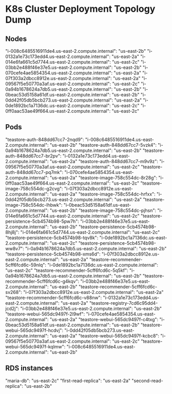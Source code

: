 # K8s Cluster Deployment Topology Dump

## Nodes

"i-008c6485516911de4.us-east-2.compute.internal": "us-east-2b"
"i-0132a1e73c173edd4.us-east-2.compute.internal": "us-east-2a"
"i-014e6fa661c5d7744.us-east-2.compute.internal": "us-east-2c"
"i-03bb2e488f46e37e5.us-east-2.compute.internal": "us-east-2b"
"i-070cefe4ae5854354.us-east-2.compute.internal": "us-east-2a"
"i-07f303a2dbcc8912e.us-east-2.compute.internal": "us-east-2a"
"i-09567f5e50770a3af.us-east-2.compute.internal": "us-east-2c"
"i-0a94b1678624a7db5.us-east-2.compute.internal": "us-east-2b"
"i-0beac53d5158a61df.us-east-2.compute.internal": "us-east-2b"
"i-0dd42f05db5bcb273.us-east-2.compute.internal": "us-east-2a"
"i-0de1892bc1a7136dc.us-east-2.compute.internal": "us-east-2c"
"i-0ff0aac53ae49f664.us-east-2.compute.internal": "us-east-2c"

## Pods

"teastore-auth-848dd67cc7-2nqd9": "i-008c6485516911de4.us-east-2.compute.internal": "us-east-2b"
"teastore-auth-848dd67cc7-5vzk4": "i-0a94b1678624a7db5.us-east-2.compute.internal": "us-east-2b"
"teastore-auth-848dd67cc7-br2pv": "i-0132a1e73c173edd4.us-east-2.compute.internal": "us-east-2a"
"teastore-auth-848dd67cc7-m9v9z": "i-09567f5e50770a3af.us-east-2.compute.internal": "us-east-2c"
"teastore-auth-848dd67cc7-pq7mk": "i-070cefe4ae5854354.us-east-2.compute.internal": "us-east-2a"
"teastore-image-758c554dc-8r28g": "i-0ff0aac53ae49f664.us-east-2.compute.internal": "us-east-2c"
"teastore-image-758c554dc-g2cvg": "i-07f303a2dbcc8912e.us-east-2.compute.internal": "us-east-2a"
"teastore-image-758c554dc-hrfxx": "i-0dd42f05db5bcb273.us-east-2.compute.internal": "us-east-2a"
"teastore-image-758c554dc-lhbwk": "i-0beac53d5158a61df.us-east-2.compute.internal": "us-east-2b"
"teastore-image-758c554dc-pjhsn": "i-014e6fa661c5d7744.us-east-2.compute.internal": "us-east-2c"
"teastore-persistence-5cb4574b98-5pw7h": "i-03bb2e488f46e37e5.us-east-2.compute.internal": "us-east-2b"
"teastore-persistence-5cb4574b98-8hj8j": "i-014e6fa661c5d7744.us-east-2.compute.internal": "us-east-2c"
"teastore-persistence-5cb4574b98-tqv8k": "i-0de1892bc1a7136dc.us-east-2.compute.internal": "us-east-2c"
"teastore-persistence-5cb4574b98-ww8v7": "i-0a94b1678624a7db5.us-east-2.compute.internal": "us-east-2b"
"teastore-persistence-5cb4574b98-xms6d": "i-07f303a2dbcc8912e.us-east-2.compute.internal": "us-east-2a"
"teastore-recommender-5cff6fcd6c-59nlq": "i-0de1892bc1a7136dc.us-east-2.compute.internal": "us-east-2c"
"teastore-recommender-5cff6fcd6c-5q5kf": "i-0a94b1678624a7db5.us-east-2.compute.internal": "us-east-2b"
"teastore-recommender-5cff6fcd6c-g4kqv": "i-03bb2e488f46e37e5.us-east-2.compute.internal": "us-east-2b"
"teastore-recommender-5cff6fcd6c-sv268": "i-07f303a2dbcc8912e.us-east-2.compute.internal": "us-east-2a"
"teastore-recommender-5cff6fcd6c-v88nw": "i-0132a1e73c173edd4.us-east-2.compute.internal": "us-east-2a"
"teastore-registry-7cd6c95dd4-jcd2j": "i-03bb2e488f46e37e5.us-east-2.compute.internal": "us-east-2b"
"teastore-webui-565dc9497f-2l9wf": "i-070cefe4ae5854354.us-east-2.compute.internal": "us-east-2a"
"teastore-webui-565dc9497f-c4txg": "i-0beac53d5158a61df.us-east-2.compute.internal": "us-east-2b"
"teastore-webui-565dc9497f-hcdvj": "i-0dd42f05db5bcb273.us-east-2.compute.internal": "us-east-2a"
"teastore-webui-565dc9497f-kcbc8": "i-09567f5e50770a3af.us-east-2.compute.internal": "us-east-2c"
"teastore-webui-565dc9497f-kqlmw": "i-008c6485516911de4.us-east-2.compute.internal": "us-east-2b"

## RDS instances

"maria-db": "us-east-2c"
"first-read-replica": "us-east-2a"
"second-read-replica": "us-east-2b"
